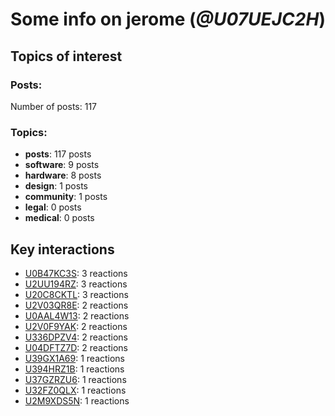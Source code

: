 # Some info on jerome (_@U07UEJC2H_)


## Topics of interest

### Posts: 

Number of posts: 117

### Topics:

* __posts__: 117 posts
* __software__: 9 posts
* __hardware__: 8 posts
* __design__: 1 posts
* __community__: 1 posts
* __legal__: 0 posts
* __medical__: 0 posts

## Key interactions 

* [U0B47KC3S](./U0B47KC3S.md): 3 reactions
* [U2UU194RZ](./U2UU194RZ.md): 3 reactions
* [U20C8CKTL](./U20C8CKTL.md): 3 reactions
* [U2V03QR8E](./U2V03QR8E.md): 2 reactions
* [U0AAL4W13](./U0AAL4W13.md): 2 reactions
* [U2V0F9YAK](./U2V0F9YAK.md): 2 reactions
* [U336DPZV4](./U336DPZV4.md): 2 reactions
* [U04DFTZ7D](./U04DFTZ7D.md): 2 reactions
* [U39GX1A69](./U39GX1A69.md): 1 reactions
* [U394HRZ1B](./U394HRZ1B.md): 1 reactions
* [U37GZRZU6](./U37GZRZU6.md): 1 reactions
* [U32FZ0QLX](./U32FZ0QLX.md): 1 reactions
* [U2M9XDS5N](./U2M9XDS5N.md): 1 reactions
